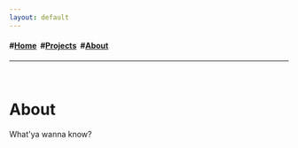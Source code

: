 ```yaml
---
layout: default
---
```

<h4>#<a href="/index">Home</a>&nbsp; #<a href="/projects">Projects</a>&nbsp; #<a href="/about">About</a></h4>
<hr>
<div class="blurb">
	<br>
	<h1>About</h1>
	<p>What'ya wanna know?</p>
</div>
